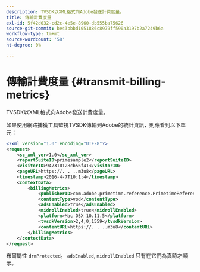```yaml
---
description: TVSDK以XML格式向Adobe發送計費度量。
title: 傳輸計費度量
exl-id: 5f42d032-cd2c-4e5e-8960-db555ba75626
source-git-commit: be43bbbd1051886c8979ff590a3197b2a7249b6a
workflow-type: tm+mt
source-wordcount: '58'
ht-degree: 0%

---
```


# 傳輸計費度量 {#transmit-billing-metrics}

TVSDK以XML格式向Adobe發送計費度量。

<!--<a id="example_13ABDB1CC0B549968A534765378DA3A0"></a>-->

如果使用網路捕獲工具監視TVSDK傳輸到Adobe的統計資訊，則應看到以下單元：

```xml
<?xml version="1.0" encoding="UTF-8"?>
<request>
    <sc_xml_ver>1.0</sc_xml_ver>
    <reportSuiteID>primesample2</reportSuiteID>
    <visitorID>947310128cb56f41</visitorID>
    <pageURL>https://. . ..m3u8</pageURL>
    <timestamp>2016-4-7T10:1:4</timestamp>
    <contextData>
        <billingMetrics>
            <publisherID>com.adobe.primetime.reference.PrimetimeReference</publisherID>
            <contentType>vod</contentType>
            <adsEnabled>true</adsEnabled>
            <midrollEnabled>true</midrollEnabled>
            <platform>Mac OSX 10.11.5</platform>
            <tvsdkVersion>2,4,0,1559</tvsdkVersion>
            <contentURL>https://. . ..m3u8</contentURL>
        </billingMetrics>
    </contextData>
</request>
```

布爾屬性 `drmProtected`。 `adsEnabled`, `midrollEnabled` 只有在它們為真時才顯示。
